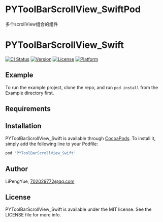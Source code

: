 # PYToolBarScrollView_SwiftPod
多个scrollView组合的组件
# PYToolBarScrollView_Swift

[![CI Status](http://img.shields.io/travis/LiPengYue/PYToolBarScrollView_Swift.svg?style=flat)](https://travis-ci.org/LiPengYue/PYToolBarScrollView_Swift)
[![Version](https://img.shields.io/cocoapods/v/PYToolBarScrollView_Swift.svg?style=flat)](http://cocoapods.org/pods/PYToolBarScrollView_Swift)
[![License](https://img.shields.io/cocoapods/l/PYToolBarScrollView_Swift.svg?style=flat)](http://cocoapods.org/pods/PYToolBarScrollView_Swift)
[![Platform](https://img.shields.io/cocoapods/p/PYToolBarScrollView_Swift.svg?style=flat)](http://cocoapods.org/pods/PYToolBarScrollView_Swift)

## Example

To run the example project, clone the repo, and run `pod install` from the Example directory first.

## Requirements

## Installation

PYToolBarScrollView_Swift is available through [CocoaPods](http://cocoapods.org). To install
it, simply add the following line to your Podfile:

```ruby
pod 'PYToolBarScrollView_Swift'
```

## Author

LiPengYue, 702029772@qq.com

## License

PYToolBarScrollView_Swift is available under the MIT license. See the LICENSE file for more info.
